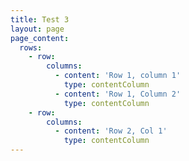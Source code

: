 ```yaml
---
title: Test 3
layout: page
page_content:
  rows:
    - row:
        columns:
          - content: 'Row 1, column 1'
            type: contentColumn
          - content: 'Row 1, Column 2'
            type: contentColumn
    - row:
        columns:
          - content: 'Row 2, Col 1'
            type: contentColumn
---
```


